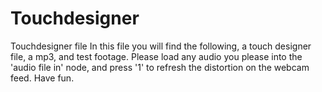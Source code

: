 # Touchdesigner
Touchdesigner file
In this file you will find the following, a touch designer file, a mp3, and test footage. Please load any audio you please into the 'audio file in' node, and press '1' to refresh the distortion on the webcam feed. Have fun.
